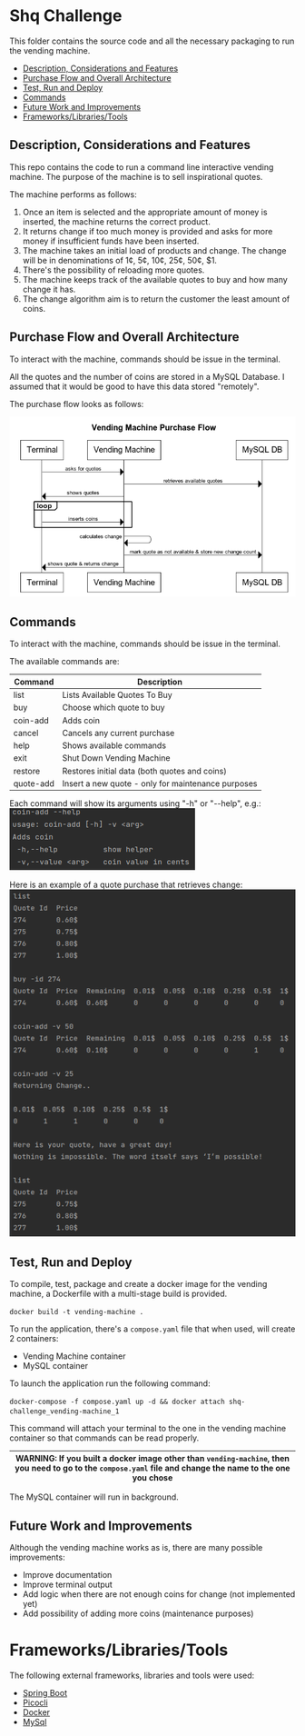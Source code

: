 # Shq Challenge

This folder contains the source code and all the necessary packaging to run the vending machine.

- [Description, Considerations and Features](#description-considerations-and-features)
- [Purchase Flow and Overall Architecture](#purchase-flow-and-overall-architecture)
- [Test, Run and Deploy](#test-run-and-deploy)
- [Commands](#commands)
- [Future Work and Improvements](#future-work-and-improvements)
- [Frameworks/Libraries/Tools](#frameworkslibrariestools)

## Description, Considerations and Features

This repo contains the code to run a command line interactive vending machine. The purpose of the machine is to sell inspirational quotes.

The machine performs as follows:

1. Once an item is selected and the appropriate amount of money is inserted, the machine returns the correct product.
2. It returns change if too much money is provided and asks for more money if insufficient funds have been inserted.
3. The machine takes an initial load of products and change. The change will be in denominations of 1¢, 5¢, 10¢, 25¢, 50¢, $1.
4. There's the possibility of reloading more quotes.
5. The machine keeps track of the available quotes to buy and how many change it has.
6. The change algorithm aim is to return the customer the least amount of coins.

## Purchase Flow and Overall Architecture

To interact with the machine, commands should be issue in the terminal.

All the quotes and the number of coins are stored in a MySQL Database. I assumed that it would be good to have this data stored "remotely".

The purchase flow looks as follows:

![Purchase Flow](./static/purchase_flow.png)

## Commands

To interact with the machine, commands should be issue in the terminal.

The available commands are:

Command | Description
--- | --- 
list | Lists Available Quotes To Buy
buy | Choose which quote to buy
coin-add | Adds coin
cancel | Cancels any current purchase
help | Shows available commands
exit | Shut Down Vending Machine
restore | Restores initial data (both quotes and coins)
quote-add | Insert a new quote - only for maintenance purposes

Each command will show its arguments using "-h" or "--help", e.g.:
![Help](./static/help.png)

Here is an example of a quote purchase that retrieves change:
![Purchase](./static/purchase.png)

## Test, Run and Deploy

To compile, test, package and create a docker image for the vending machine, a Dockerfile with a multi-stage build is provided.

`docker build -t vending-machine .`

To run the application, there's a `compose.yaml` file that when used, will create 2 containers:
* Vending Machine container
* MySQL container

To launch the application run the following command:

`docker-compose -f compose.yaml up -d && docker attach shq-challenge_vending-machine_1`

This command will attach your terminal to the one in the vending machine container so that commands can be read properly. 

| WARNING: If you built a docker image other than `vending-machine`, then you need to go to the `compose.yaml` file and change the name to the one you chose |
| --- |

The MySQL container will run in background.

## Future Work and Improvements
Although the vending machine works as is, there are many possible improvements:
* Improve documentation
* Improve terminal output
* Add logic when there are not enough coins for change (not implemented yet)
* Add possibility of adding more coins (maintenance purposes)

# Frameworks/Libraries/Tools
The following external frameworks, libraries and tools were used:
* [Spring Boot](https://spring.io/projects/spring-boot)
* [Picocli](https://github.com/remkop/picocli)
* [Docker](https://www.docker.com/)
* [MySql](https://www.mysql.com/)